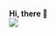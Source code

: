 
  <b>Hi, there 👾</b>
  <br>
  <a href="https://skillicons.dev">
    <img src="https://skillicons.dev/icons?i=javascript,typescript,rust" />
  </a>
